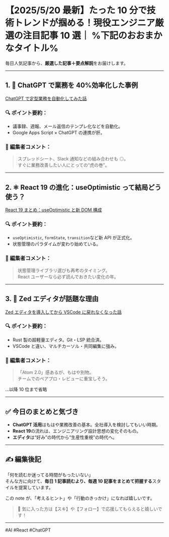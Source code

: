 # 【2025/5/20 最新】たった 10 分で技術トレンドが掴める！現役エンジニア厳選の注目記事 10 選｜ %下記のおおまかなタイトル%

毎日人気記事から、**厳選した記事＋要点解説**をお届けします。

---

## 1. 🧠 ChatGPT で業務を 40%効率化した事例

[ChatGPT で定型業務を自動化してみた話](https://example.com/article1)

### 🔍 ポイント要約：

- 議事録、週報、メール返信のテンプレ化などを自動化。
- Google Apps Script × ChatGPT の連携が肝。

### 💬 編集者コメント：

> スプレッドシート、Slack 通知などの組み合わせも ◎。  
> すぐに業務改善したい人にとっての“虎の巻”。

---

## 2. ⚛️ React 19 の進化：useOptimistic って結局どう使う？

[React 19 まとめ：useOptimistic と新 DOM 構成](https://example.com/article2)

### 🔍 ポイント要約：

- `useOptimistic`, `formState`, `transition`など新 API が正式化。
- 状態管理のパラダイムが変わり始めている。

### 💬 編集者コメント：

> 状態管理ライブラリ選びも再考のタイミング。  
> React ユーザーなら必ず読んでおきたい変化の年。

---

## 3. 🧰 Zed エディタが話題な理由

[Zed エディタを導入してから VSCode に戻れなくなった話](https://example.com/article3)

### 🔍 ポイント要約：

- Rust 製の超軽量エディタ。Git・LSP 統合済。
- VSCode と違い、マルチカーソル・共同編集に強み。

### 💬 編集者コメント：

> 「Atom 2.0」感あるが、もはや別物。  
> チームでのペアプロ・レビューに重宝しそう。

...以降 10 位まで省略

---

## ✅ 今日のまとめと気づき

- **ChatGPT 活用**はもはや業務改善の基本。全社導入を検討してもいい時期。
- **React 19**の流れは、エンジニアリング設計思想の変化そのもの。
- **エディタ**は“好み”の時代から“生産性重視”の時代へ。

---

## ✍️ 編集後記

「何を読むか迷ってる時間がもったいない」  
そんな方に向けて、**毎日 1 記事読むより、毎週 10 記事をまとめて把握する**スタイルを提案しています。

この note が、「考えるヒント」や「行動のきっかけ」になれば嬉しいです。

> 💬 気に入った方は【スキ】や【フォロー】で応援してもらえると嬉しいです！

---

#AI #React #ChatGPT
